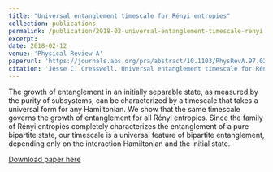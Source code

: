 ```yaml
---
title: "Universal entanglement timescale for Rényi entropies"
collection: publications
permalink: /publication/2018-02-universal-entanglement-timescale-renyi
excerpt: 
date: 2018-02-12
venue: 'Physical Review A'
paperurl: 'https://journals.aps.org/pra/abstract/10.1103/PhysRevA.97.022317'
citation: 'Jesse C. Cresswell. Universal entanglement timescale for Rényi entropies. Phys. Rev. A 97 022317, 2018'
---
```

The growth of entanglement in an initially separable state, as measured by the purity of subsystems, can be characterized by a timescale that takes a universal form for any Hamiltonian. We show that the same timescale governs the growth of entanglement for all Rényi entropies. Since the family of Rényi entropies completely characterizes the entanglement of a pure bipartite state, our timescale is a universal feature of bipartite entanglement, depending only on the interaction Hamiltonian and the initial state.

[Download paper here](http://jescresswell.github.io/files/PRA-universal-entanglement-timescale-renyi.pdf)